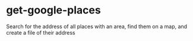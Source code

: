 # get-google-places
Search for the address of all places with an area, find them on a map, and create a file of their address
